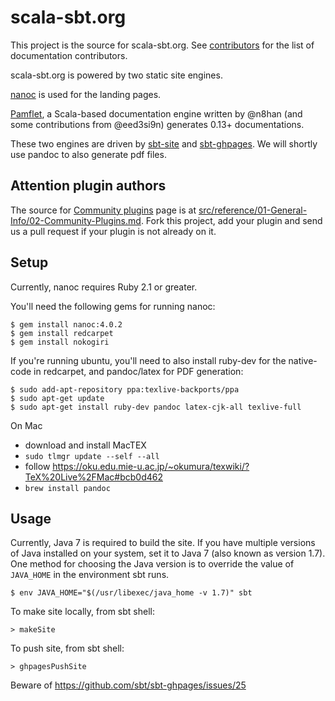 scala-sbt.org
=============

This project is the source for scala-sbt.org. See [contributors](https://github.com/sbt/website/graphs/contributors) for the list of documentation contributors.

scala-sbt.org is powered by two static site engines.

[nanoc](http://nanoc.ws/) is used for the landing pages.

[Pamflet](http://www.foundweekends.org/pamflet/), a Scala-based documentation engine written by @n8han (and some contributions from @eed3si9n) generates 0.13+ documentations.

These two engines are driven by [sbt-site](https://github.com/sbt/sbt-site) and [sbt-ghpages](https://github.com/sbt/sbt-ghpages). We will shortly use pandoc to also generate pdf files.

## Attention plugin authors

The source for [Community plugins](http://www.scala-sbt.org/release/docs/Community-Plugins.html) page is at [src/reference/01-General-Info/02-Community-Plugins.md](https://github.com/sbt/website/edit/1.x/src/reference/01-General-Info/02-Community-Plugins.md).
Fork this project, add your plugin and send us a pull request if your plugin is not already on it.

## Setup

Currently, nanoc requires Ruby 2.1 or greater.

You'll need the following gems for running nanoc:

```
$ gem install nanoc:4.0.2
$ gem install redcarpet
$ gem install nokogiri
```

If you're running ubuntu, you'll need to also install ruby-dev for the native-code in redcarpet, and
pandoc/latex for PDF generation:

```
$ sudo add-apt-repository ppa:texlive-backports/ppa
$ sudo apt-get update
$ sudo apt-get install ruby-dev pandoc latex-cjk-all texlive-full
```

On Mac

- download and install MacTEX
- `sudo tlmgr update --self --all`
- follow https://oku.edu.mie-u.ac.jp/~okumura/texwiki/?TeX%20Live%2FMac#bcb0d462
- `brew install pandoc`

## Usage

Currently, Java 7 is required to build the site.  If you have multiple
versions of Java installed on your system, set it to Java 7 (also
known as version 1.7).  One method for choosing the Java version is to
override the value of `JAVA_HOME` in the environment sbt runs.

```
$ env JAVA_HOME="$(/usr/libexec/java_home -v 1.7)" sbt
```

To make site locally, from sbt shell:

```
> makeSite
```

To push site, from sbt shell:

```
> ghpagesPushSite
```

Beware of https://github.com/sbt/sbt-ghpages/issues/25
